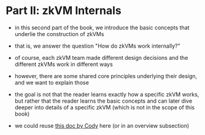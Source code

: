 # Part II: zkVM Internals

- in this second part of the book, we introduce the basic concepts that underlie the construction of zkVMs
- that is, we answer the question "How do zkVMs work internally?"
- of course, each zkVM team made different design decisions and the different zkVMs work in different ways
- however, there are some shared core principles underlying their design, and we want to explain those
- the goal is not that the reader learns exactly how a specific zkVM works, but rather that the reader learns the basic concepts and can later dive deeper into details of a specific zkVM (which is not in the scope of this book)

- we could reuse [this doc by Cody](https://linear.app/zkevm/document/zkevm-pipeline-322681ad89b4) here (or in an overview subsection)